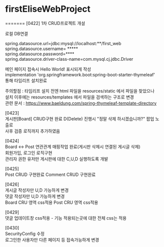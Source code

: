 
# firstEliseWebProject
=======
[0422]
1차 CRUD프로젝트 개설

로컬 DB연결

spring.datasource.url=jdbc:mysql://localhost:**/first_web<br>
spring.datasource.username= *****<br>
spring.datasource.password=****<br>
spring.datasource.driver-class-name=com.mysql.cj.jdbc.Driver<br>

메인 페이지 접속시 Hello World! 표시되게 작성<br>
implementation 'org.springframework.boot:spring-boot-starter-thymeleaf'
통해 타임리프 설치완료 <br>

주의할점 : 타임리프 설치 전엔 html 파일을 resources/static 에서 파일을 찾았으나 설치 이후에는 resources/templates 에서 파일을 검색하는 구조로 변경
<br>
관련 문서 : https://www.baeldung.com/spring-thymeleaf-template-directory

[0423] <br>
게시판[Board]
CRUD구현 완료 
D(Delete) 진행시 "정말 삭제 하시겠습니까?" 팝업 노출로<br>
사후 검증 로직까지 추가하였음

[0424]<br>
Board <-> Post 연관관계 매핑작업 완료(게시판 삭제시 연결된 게시글 삭제) <br>
회원가입, 로그인 로직구현 <br>
관리자 권한 유저만 게시판에 대한 C,U,D 실행하도록 개발

[0425]<br>
Post CRUD 구현완료
Comment CRUD 구현완료

[0426]<br>
게시글 작성자만 U,D 가능하게 변경 <br>
댓글 작성자만 U,D 가능하게 변경 <br>
Board CRU 영역 css적용
Post CRU 영역 css적용

[0429]<br>
댓글 업데이트창 css적용 - 기능 적용되는곳에 대한 전체 css는 적용

[0430]<br>
SecurityConfig 수정<br>
로그인한 사용자만 다른 페이지 등 접속가능하게 변경
